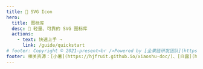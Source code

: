 ```yaml
---
title: 🎨 SVG Icon
hero:
  title: 图标库
  desc: 🎨 轻量、可靠的 SVG 图标库
  actions:
    - text: 快速上手 →
      link: /guide/quickstart
# footer: Copyright © 2021-present<br />Powered by [全果链研发团队](https://github.com/hjfruit).
footer: 相关资源：[小暑](https://hjfruit.github.io/xiaoshu-doc/)、[白露](https://hjfruit.github.io/bailu-doc/)、[寒露](https://hjfruit.github.io/hanlu-doc/)、[SVG 图标库](https://hjfruit.github.io/icon-doc/)、[腊八](https://hjfruit.github.io/laba-doc/)、[工具集](https://hjfruit.github.io/utils/)
---
```

